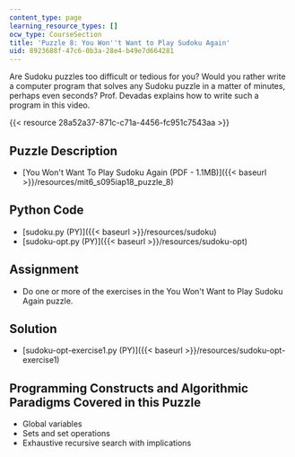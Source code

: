 ```yaml
---
content_type: page
learning_resource_types: []
ocw_type: CourseSection
title: 'Puzzle 8: You Won''t Want to Play Sudoku Again'
uid: 8923688f-47c6-0b3a-28e4-b49e7d664281
---
```


Are Sudoku puzzles too difficult or tedious for you? Would you rather write a computer program that solves any Sudoku puzzle in a matter of minutes, perhaps even seconds? Prof. Devadas explains how to write such a program in this video.

{{< resource 28a52a37-871c-c71a-4456-fc951c7543aa >}}

Puzzle Description
------------------

*   [You Won't Want To Play Sudoku Again (PDF - 1.1MB)]({{< baseurl >}}/resources/mit6_s095iap18_puzzle_8)

Python Code
-----------

*   [sudoku.py (PY)]({{< baseurl >}}/resources/sudoku)
*   [sudoku-opt.py (PY)]({{< baseurl >}}/resources/sudoku-opt)

Assignment
----------

*   Do one or more of the exercises in the You Won't Want to Play Sudoku Again puzzle.

Solution
--------

*   [sudoku-opt-exercise1.py (PY)]({{< baseurl >}}/resources/sudoku-opt-exercise1)

Programming Constructs and Algorithmic Paradigms Covered in this Puzzle
-----------------------------------------------------------------------

*   Global variables
*   Sets and set operations
*   Exhaustive recursive search with implications